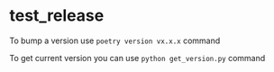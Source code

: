 # test_release

To bump a version use `poetry version vx.x.x` command

To get current version you can use `python get_version.py` command
